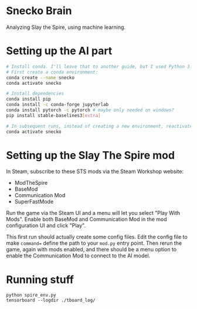 # Snecko Brain
Analyzing Slay the Spire, using machine learning.

# Setting up the AI part

```bash
# Install conda. I'll leave that to another guide, but I used Python 3.7 / 3.8 and miniconda.
# First create a conda environment:
conda create --name snecko
conda activate snecko

# Install dependencies
conda install pip
conda install -c conda-forge jupyterlab
conda install pytorch -c pytorch # maybe only needed on windows?
pip install stable-baselines3[extra]

# In subsequent runs, instead of creating a new environment, reactivate your old one:
conda activate snecko
```

# Setting up the Slay The Spire mod

In Steam, subscribe to these STS mods via the Steam Workshop website:

* ModTheSpire
* BaseMod
* Communication Mod
* SuperFastMode

Run the game via the Steam UI and a menu will let you select "Play
With Mods". Enable both BaseMod and Communication Mod in the mod
configuration UI and click "Play".

This first run should actually create some config files. Edit the
config file to make `command=` define the path to your `mod.py` entry
point. Then rerun the game, again with mods enabled, and there should
be a menu option to enable the Communication Mod to connect to the AI model.

# Running stuff

```
python spire_env.py
tensorboard --logdir ./tboard_log/
```
